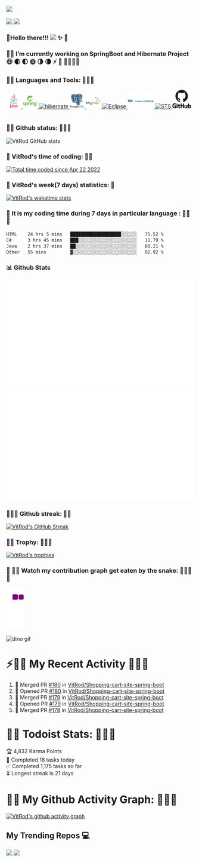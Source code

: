 
![](https://media.giphy.com/media/3o7TKDEhaHWJpBs2Xu/giphy.gif)

![](https://media.giphy.com/media/35bsf4G3CHIWs/giphy.gif)
![](https://media.giphy.com/media/11z8mwhw0jxQiI/giphy.gif)
  

   
###  🌈Hello there!!!  ![](https://komarev.com/ghpvc/?username=VitRod&color=green)  ✨ 🌈
###  🔱🌈 I’m currently working on SpringBoot and Hibernate Project😄 🌒  🌓 🌞 🌗  🌘 ⚡ 💪 🌈🏳️‍🌈🔱
     
<!--
**VitRod/VitRod** is a ✨ _special_ ✨ repository because its `README.md` (this file) appears on your GitHub profile.
Here are some ideas to get you started:
    
- 🔭 I’m currently working on ...
- 🌱 I’m currently learning ...
- 👯 I’m looking to collaborate on ...
- 🤔 I’m looking for help with ...
- 💬 Ask me about ...
- 📫 How to reach me: ...
- 😄 Pronouns: ...
- ⚡ Fun fact: ...
-->

  

 ### 🔱🌈  Languages and Tools: 🏳️‍🌈🔱  
<p align="left"> 
   <a href="https://www.javatpoint.com/java-tutorial" target="_blank"> <img src="https://raw.githubusercontent.com/devicons/devicon/1119b9f84c0290e0f0b38982099a2bd027a48bf1/icons/java/java-original-wordmark.svg" alt="java" width="40" height="40"/> </a>
  <a href="https://www.javatpoint.com/spring-tutorial" target="_blank"> <img src="https://raw.githubusercontent.com/devicons/devicon/1119b9f84c0290e0f0b38982099a2bd027a48bf1/icons/spring/spring-original-wordmark.svg" alt="spring" width="40" height="40"/> </a>
  <a href="https://www.javatpoint.com/hibernate-tutorial" target="_blank"> <img src="https://www.vectorlogo.zone/logos/hibernate/hibernate-ar21.png" alt="hibernate" width="100" height="40"/> </a>
   <a href="https://www.javatpoint.com/postgresql-tutorial" target="_blank"> <img src="https://raw.githubusercontent.com/devicons/devicon/1119b9f84c0290e0f0b38982099a2bd027a48bf1/icons/postgresql/postgresql-original-wordmark.svg" alt="postgres" width="40" height="40"/> </a>
   <a href="https://www.javatpoint.com/mysql-tutorial" target="_blank"> <img src="https://raw.githubusercontent.com/devicons/devicon/1119b9f84c0290e0f0b38982099a2bd027a48bf1/icons/mysql/mysql-original-wordmark.svg" alt="mysql" width="40" height="40"/> </a>
  <a href="https://www.javatpoint.com/intellij-vs-eclipse" target="_blank"> <img src="https://upload.wikimedia.org/wikipedia/commons/thumb/d/d0/Eclipse-Luna-Logo.svg/2560px-Eclipse-Luna-Logo.svg.png" alt="Eclipse" width="60" height="30"/> </a>
  <a href="https://www.javatpoint.com/intellij-idea-tutorial" target="_blank"> <img src="https://raw.githubusercontent.com/devicons/devicon/1119b9f84c0290e0f0b38982099a2bd027a48bf1/icons/intellij/intellij-plain-wordmark.svg" alt="Intelij idea" width="70" height="40"/> </a>
   <a href="https://www.javatpoint.com/java" target="_blank"> <img src="http://3.bp.blogspot.com/-Ajql3_Oijdk/U438gFWH3fI/AAAAAAAAAKE/DFbF4ZLaqjY/s1600/spring-tool-suite-project-logo.png" alt="STS" width="50" height="50"/> </a>
  <a href="https://www.javatpoint.com/java" target="_blank"> <img src="https://raw.githubusercontent.com/devicons/devicon/1119b9f84c0290e0f0b38982099a2bd027a48bf1/icons/github/github-original-wordmark.svg" alt="Github" width="50" height="50"/> </a>
  </p>
     
  # <h3 align="left">🔱🌈 Github status: 🏳️‍🌈🔱</h3>
  
  <!-- ![VitRod GitHub stats](https://github-readme-stats.vercel.app/api?username=VitRod) -->
  
  ![VitRod GitHub stats](https://github-readme-stats.vercel.app/api?username=VitRod&show_icons=true&theme=radical)
  
 <!-- [![Anurag's GitHub stats](https://github-readme-stats.vercel.app/api?username=anuraghazra)](https://github.com/anuraghazra/github-readme-stats) -->
  
  <h3 align="left"> 🔱 VitRod's time of coding: 🏳️‍🌈</h3>
  
  <a href="https://wakatime.com/@a497e0ea-4978-42b2-9aa3-d3c04dc123a5"><img src="https://wakatime.com/badge/user/a497e0ea-4978-42b2-9aa3-d3c04dc123a5.svg" alt="Total time coded since Apr 22 2022" /></a>
  
 
   ###  🔱 VitRod's week(7 days) statistics: 🌈  
  
  [![VitRod's wakatime stats](https://github-readme-stats.vercel.app/api/wakatime?username=VitRod)](https://github.com/anuraghazra/github-readme-stats)
  
    

  
  
  
  ###   🌈 It is my coding time during 7 days in particular language : 🏳️‍🌈🔱  
  
<!--START_SECTION:waka-->

```text
HTML    24 hrs 5 mins   ███████████████████░░░░░░   75.52 %
C#      3 hrs 45 mins   ███░░░░░░░░░░░░░░░░░░░░░░   11.79 %
Java    2 hrs 37 mins   ██░░░░░░░░░░░░░░░░░░░░░░░   08.21 %
Other   55 mins         ▓░░░░░░░░░░░░░░░░░░░░░░░░   02.92 %
```

<!--END_SECTION:waka-->
    
<!--  ###  🔱🌈   Top languages: 🏳️‍🌈🔱 
  
  [![VitRod's Top Langs](https://github-readme-stats.vercel.app/api/top-langs/?username=VitRod&layout=compact)](https://github.com/VitRod/github-readme-stats) -->
  
  ### 📊 Github Stats
<a href='https://github.com/VitRod/github-stats-transparent'>
  
![Stats Overview](https://github.com/VitRod/VitRod/blob/output/generated/overview.svg)
![Most Used Languages](https://github.com/VitRod/VitRod/blob/output/generated/languages.svg)
  
  
</a>
  
  
  ###  🏳️‍🌈🔱  Github streak: 🔱🌈  
  
 [![VitRod's GitHub Streak](https://github-readme-streak-stats.herokuapp.com?user=VitRod&theme=radical&hide_border=true&date_format=M%20j%5B%2C%20Y%5D)](https://git.io/streak-stats)
 
  ###  🔱🌈  Trophy: 🏳️‍🌈🔱 
    
 
 [![VitRod's trophies](https://github-profile-trophy.vercel.app/?username=VitRod&theme=radical)](https://github.com/VitRod/github-profile-trophy)
 
  ### :snake: 🔱🌈 Watch my contribution graph get eaten by the snake: 🏳️‍🌈🔱  :snake: 
 
 ![snake gif](https://github.com/VitRod/VitRod/blob/output_snake/github-contribution-grid-snake.gif)
 
 ![dino gif](https://img.itch.zone/aW1hZ2UvMTk2OTQ5LzExMDQ1NzAuZ2lm/original/8WpSu7.gif)
 
 
 # :zap:🔱🌈  My Recent Activity 🏳️‍🌈🔱

<!--START_SECTION:activity-->
1. 🎉 Merged PR [#180](https://github.com/VitRod/Shopping-cart-site-spring-boot/pull/180) in [VitRod/Shopping-cart-site-spring-boot](https://github.com/VitRod/Shopping-cart-site-spring-boot)
2. 💪 Opened PR [#180](https://github.com/VitRod/Shopping-cart-site-spring-boot/pull/180) in [VitRod/Shopping-cart-site-spring-boot](https://github.com/VitRod/Shopping-cart-site-spring-boot)
3. 🎉 Merged PR [#179](https://github.com/VitRod/Shopping-cart-site-spring-boot/pull/179) in [VitRod/Shopping-cart-site-spring-boot](https://github.com/VitRod/Shopping-cart-site-spring-boot)
4. 💪 Opened PR [#179](https://github.com/VitRod/Shopping-cart-site-spring-boot/pull/179) in [VitRod/Shopping-cart-site-spring-boot](https://github.com/VitRod/Shopping-cart-site-spring-boot)
5. 🎉 Merged PR [#178](https://github.com/VitRod/Shopping-cart-site-spring-boot/pull/178) in [VitRod/Shopping-cart-site-spring-boot](https://github.com/VitRod/Shopping-cart-site-spring-boot)
<!--END_SECTION:activity-->


# 🔱🌈 Todoist Stats: 🏳️‍🌈🔱

<!-- TODO-IST:START -->
🏆  4,832 Karma Points           
🌸  Completed 18 tasks today           
✅  Completed 1,175 tasks so far           
⏳  Longest streak is 21 days
<!-- TODO-IST:END -->

# 🔱🌈 My Github Activity Graph: 🏳️‍🌈🔱

[![VitRod's github activity graph](https://activity-graph.herokuapp.com/graph?username=VitRod&theme=dracula)](https://github.com/ashutosh00710/github-readme-activity-graph)

## My Trending Repos 💻

[![](https://github-readme-stats.vercel.app/api/pin/?username=VitRod&repo=SimpleSpringBootThymeleafApp&&bg_color=45,fc00ff,00dbde&title_color=fff&text_color=fff)](https://github.com/VitRod/SimpleSpringBootThymeleafApp)
[![](https://github-readme-stats.vercel.app/api/pin/?username=VitRod&repo=sql-jdbc-school&&bg_color=45,fc00ff,00dbde&title_color=fff&text_color=fff)](https://github.com/VitRod/sql-jdbc-school)
 
